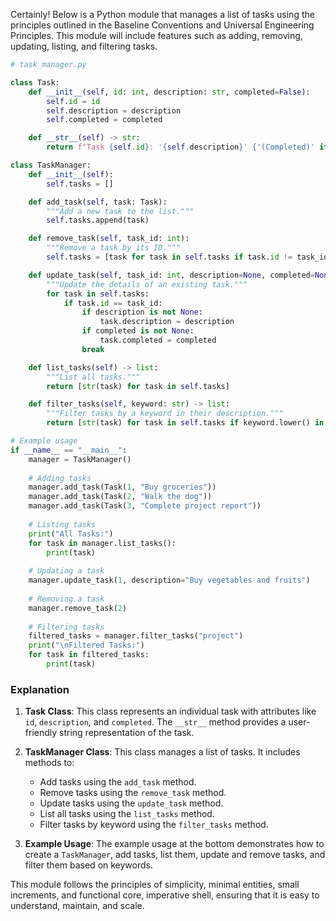 Certainly! Below is a Python module that manages a list of tasks using the principles outlined in the Baseline Conventions and Universal Engineering Principles. This module will include features such as adding, removing, updating, listing, and filtering tasks.

```python
# task_manager.py

class Task:
    def __init__(self, id: int, description: str, completed=False):
        self.id = id
        self.description = description
        self.completed = completed

    def __str__(self) -> str:
        return f"Task {self.id}: '{self.description}' {'(Completed)' if self.completed else ''}"

class TaskManager:
    def __init__(self):
        self.tasks = []

    def add_task(self, task: Task):
        """Add a new task to the list."""
        self.tasks.append(task)

    def remove_task(self, task_id: int):
        """Remove a task by its ID."""
        self.tasks = [task for task in self.tasks if task.id != task_id]

    def update_task(self, task_id: int, description=None, completed=None):
        """Update the details of an existing task."""
        for task in self.tasks:
            if task.id == task_id:
                if description is not None:
                    task.description = description
                if completed is not None:
                    task.completed = completed
                break

    def list_tasks(self) -> list:
        """List all tasks."""
        return [str(task) for task in self.tasks]

    def filter_tasks(self, keyword: str) -> list:
        """Filter tasks by a keyword in their description."""
        return [str(task) for task in self.tasks if keyword.lower() in task.description.lower()]

# Example usage
if __name__ == "__main__":
    manager = TaskManager()
    
    # Adding tasks
    manager.add_task(Task(1, "Buy groceries"))
    manager.add_task(Task(2, "Walk the dog"))
    manager.add_task(Task(3, "Complete project report"))
    
    # Listing tasks
    print("All Tasks:")
    for task in manager.list_tasks():
        print(task)
    
    # Updating a task
    manager.update_task(1, description="Buy vegetables and fruits")
    
    # Removing a task
    manager.remove_task(2)
    
    # Filtering tasks
    filtered_tasks = manager.filter_tasks("project")
    print("\nFiltered Tasks:")
    for task in filtered_tasks:
        print(task)
```

### Explanation

1. **Task Class**: This class represents an individual task with attributes like `id`, `description`, and `completed`. The `__str__` method provides a user-friendly string representation of the task.

2. **TaskManager Class**: This class manages a list of tasks. It includes methods to:
   - Add tasks using the `add_task` method.
   - Remove tasks using the `remove_task` method.
   - Update tasks using the `update_task` method.
   - List all tasks using the `list_tasks` method.
   - Filter tasks by keyword using the `filter_tasks` method.

3. **Example Usage**: The example usage at the bottom demonstrates how to create a `TaskManager`, add tasks, list them, update and remove tasks, and filter them based on keywords.

This module follows the principles of simplicity, minimal entities, small increments, and functional core, imperative shell, ensuring that it is easy to understand, maintain, and scale.